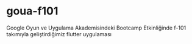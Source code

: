 # goua-f101
Google Oyun ve Uygulama Akademisindeki Bootcamp Etkinliğinde f-101 takımıyla geliştirdiğimiz flutter uygulaması
